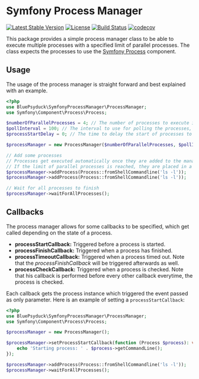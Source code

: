 # Symfony Process Manager

[![Latest Stable Version](https://poser.pugx.org/bluepsyduck/symfony-process-manager/v/stable)](https://packagist.org/packages/bluepsyduck/symfony-process-manager)
[![License](https://poser.pugx.org/bluepsyduck/symfony-process-manager/license)](https://packagist.org/packages/bluepsyduck/symfony-process-manager)
[![Build Status](https://travis-ci.com/BluePsyduck/symfony-process-manager.svg?branch=master)](https://travis-ci.com/BluePsyduck/symfony-process-manager)
[![codecov](https://codecov.io/gh/BluePsyduck/symfony-process-manager/branch/master/graph/badge.svg)](https://codecov.io/gh/BluePsyduck/symfony-process-manager)

This package provides a simple process manager class to be able to execute multiple processes with a specified limit
of parallel processes. The class expects the processes to use the [Symfony Process](https://github.com/symfony/process) 
component.

## Usage

The usage of the process manager is straight forward and best explained with an example.

```php
<?php
use BluePsyduck\SymfonyProcessManager\ProcessManager;
use Symfony\Component\Process\Process;

$numberOfParallelProcesses = 4; // The number of processes to execute in parallel.
$pollInterval = 100; // The interval to use for polling the processes, in milliseconds.
$processStartDelay = 0; // The time to delay the start of processes to space them out, in milliseconds.

$processManager = new ProcessManager($numberOfParallelProcesses, $pollInterval, $processStartDelay);

// Add some processes
// Processes get executed automatically once they are added to the manager. 
// If the limit of parallel processes is reached, they are placed in a queue and wait for a process to finish.
$processManager->addProcess(Process::fromShellCommandline('ls -l'));
$processManager->addProcess(Process::fromShellCommandline('ls -l'));

// Wait for all processes to finish
$processManager->waitForAllProcesses();


```

## Callbacks

The process manager allows for some callbacks to be specified, which get called depending on the state of a process.

* **processStartCallback:** Triggered before a process is started.
* **processFinishCallback:** Triggered when a process has finished.
* **processTimeoutCallback:** Triggered when a process timed out. Note that the _processFinishCallback_ will be 
  triggered afterwards as well.
* **processCheckCallback:** Triggered when a process is checked. Note that his callback is performed before every
  other callback everytime, the process is checked.

Each callback gets the process instance which triggered the event passed as only parameter. Here is an example of 
setting a `processStartCallback`:

```php
<?php
use BluePsyduck\SymfonyProcessManager\ProcessManager;
use Symfony\Component\Process\Process;

$processManager = new ProcessManager();

$processManager->setProcessStartCallback(function (Process $process): void {
    echo 'Starting process: ' . $process->getCommandLine();
});

$processManager->addProcess(Process::fromShellCommandline('ls -l'));
$processManager->waitForAllProcesses();
```
